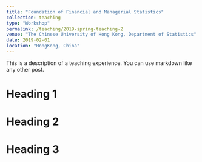 ```yaml
---
title: "Foundation of Financial and Managerial Statistics"
collection: teaching
type: "Workshop"
permalink: /teaching/2019-spring-teaching-2
venue: "The Chinese University of Hong Kong, Department of Statistics"
date: 2019-02-01
location: "HongKong, China"
---
```


This is a description of a teaching experience. You can use markdown like any other post.

Heading 1
======

Heading 2
======

Heading 3
======
